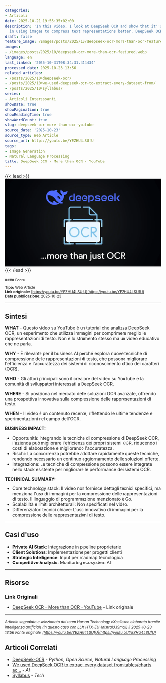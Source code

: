 ```yaml
---
categories:
- Articoli
date: 2025-10-21 19:55:35+02:00
description: 'In this video, I look at DeepSeek OCR and show that it''s an experiment
  in using images to compress text representations better. DeepSeek OCR Paper: https://g...'
draft: false
feature_image: /images/posts/2025/10/deepseek-ocr-more-than-ocr-featured.webp
images:
- /images/posts/2025/10/deepseek-ocr-more-than-ocr-featured.webp
language: en
last_linked: '2025-10-31T08:34:31.444434'
processed_date: 2025-10-23 13:56
related_articles:
- /posts/2025/10/deepseek-ocr/
- /posts/2025/10/we-used-deepseek-ocr-to-extract-every-dataset-from/
- /posts/2025/10/syllabus/
series:
- Articoli Interessanti
showDate: true
showPagination: true
showReadingTime: true
showWordCount: true
slug: deepseek-ocr-more-than-ocr-youtube
source_date: '2025-10-23'
source_type: Web Article
source_url: https://youtu.be/YEZHU4LSUfU
tags:
- Image Generation
- Natural Language Processing
title: DeepSeek OCR - More than OCR - YouTube
---
```


{{< lead >}}
![Featured image](/images/posts/2025/10/deepseek-ocr-more-than-ocr-featured.webp)
{{< /lead >}}

<small>
#### Fonte

**Tipo:** Web Article  
**Link originale:** [https://youtu.be/YEZHU4LSUfU](https://youtu.be/YEZHU4LSUfU)  
**Data pubblicazione:** 2025-10-23

</small>

---

## Sintesi

**WHAT** - Questo video su YouTube è un tutorial che analizza DeepSeek OCR, un esperimento che utilizza immagini per comprimere meglio le rappresentazioni di testo. Non è lo strumento stesso ma un video educativo che ne parla.

**WHY** - È rilevante per il business AI perché esplora nuove tecniche di compressione delle rappresentazioni di testo, che possono migliorare l'efficienza e l'accuratezza dei sistemi di riconoscimento ottico dei caratteri (OCR).

**WHO** - Gli attori principali sono il creatore del video su YouTube e la comunità di sviluppatori interessati a DeepSeek OCR.

**WHERE** - Si posiziona nel mercato delle soluzioni OCR avanzate, offrendo una prospettiva innovativa sulla compressione delle rappresentazioni di testo.

**WHEN** - Il video è un contenuto recente, riflettendo le ultime tendenze e sperimentazioni nel campo dell'OCR.

**BUSINESS IMPACT:**
- Opportunità: Integrando le tecniche di compressione di DeepSeek OCR, l'azienda può migliorare l'efficienza dei propri sistemi OCR, riducendo i costi di elaborazione e migliorando l'accuratezza.
- Rischi: La concorrenza potrebbe adottare rapidamente queste tecniche, rendendo necessario un continuo aggiornamento delle soluzioni offerte.
- Integrazione: Le tecniche di compressione possono essere integrate nello stack esistente per migliorare le performance dei sistemi OCR.

**TECHNICAL SUMMARY:**
- Core technology stack: Il video non fornisce dettagli tecnici specifici, ma menziona l'uso di immagini per la compressione delle rappresentazioni di testo. Il linguaggio di programmazione menzionato è Go.
- Scalabilità e limiti architetturali: Non specificati nel video.
- Differenziatori tecnici chiave: L'uso innovativo di immagini per la compressione delle rappresentazioni di testo.

---

## Casi d'uso

- **Private AI Stack**: Integrazione in pipeline proprietarie
- **Client Solutions**: Implementazione per progetti clienti
- **Strategic Intelligence**: Input per roadmap tecnologica
- **Competitive Analysis**: Monitoring ecosystem AI

---



## Risorse

### Link Originali
- [DeepSeek OCR - More than OCR - YouTube](https://youtu.be/YEZHU4LSUfU) - Link originale


---

*<small>Articolo segnalato e selezionato dal team Human Technology eXcellence elaborato tramite intelligenza artificiale (in questo caso con LLM HTX-EU-Mistral3.1Small) il 2025-10-23 13:56
Fonte originale: [https://youtu.be/YEZHU4LSUfU](https://youtu.be/YEZHU4LSUfU)</small>*

## Articoli Correlati

- [DeepSeek-OCR](/posts/2025/10/deepseek-ocr/) - *Python, Open Source, Natural Language Processing*
- [We used DeepSeek OCR to extract every dataset from tables/charts ac...](/posts/2025/10/we-used-deepseek-ocr-to-extract-every-dataset-from/) - *AI*
- [Syllabus](/posts/2025/10/syllabus/) - *Tech*